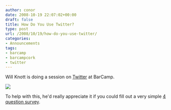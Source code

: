 ```yaml
---
author: conor
date: 2008-10-19 22:07:02+00:00
draft: false
title: How Do You Use Twitter?
type: post
url: /2008/10/19/how-do-you-use-twitter/
categories:
- Announcements
tags:
- barcamp
- barcampcork
- twitter
---
```


Will Knott is doing a session on [Twitter](http://twitter.com/willknott) at BarCamp.

![](http://assets1.twitter.com/images/tour_1.gif)


To help with this, he'd really appreciate it if you could fill out a very simple [4 question survey](http://www.surveymonkey.com/s.aspx?sm=Z_2fgsaFUNHI14seipUtrSeA_3d_3d).
